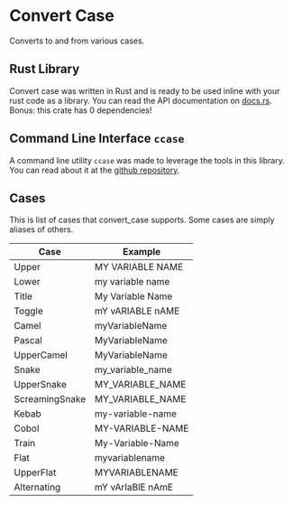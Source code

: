# Convert Case

Converts to and from various cases.

## Rust Library

Convert case was written in Rust and is ready to be used inline with your rust code as a library.  You can read the API documentation on [docs.rs](https://docs.rs/convert_case/).  Bonus: this crate has 0 dependencies!

## Command Line Interface `ccase`

A command line utility `ccase` was made to leverage the tools in this library.  You can read about it at the [github repository](https://github.com/rutrum/ccase).

## Cases

This is list of cases that convert\_case supports.  Some cases are simply aliases of others.

| Case | Example |
| ---- | ------- |
| Upper | MY VARIABLE NAME |
| Lower | my variable name |
| Title | My Variable Name |
| Toggle | mY vARIABLE nAME |
| Camel | myVariableName |
| Pascal | MyVariableName |
| UpperCamel | MyVariableName |
| Snake | my\_variable\_name |
| UpperSnake | MY\_VARIABLE\_NAME |
| ScreamingSnake | MY\_VARIABLE\_NAME |
| Kebab | my-variable-name |
| Cobol | MY-VARIABLE-NAME |
| Train | My-Variable-Name |
| Flat | myvariablename |
| UpperFlat | MYVARIABLENAME |
| Alternating | mY vArIaBlE nAmE |
